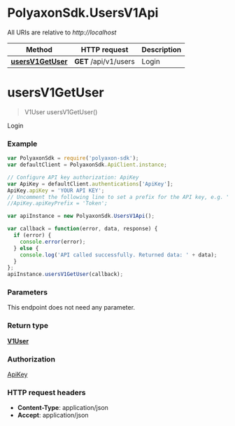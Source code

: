 # PolyaxonSdk.UsersV1Api

All URIs are relative to *http://localhost*

Method | HTTP request | Description
------------- | ------------- | -------------
[**usersV1GetUser**](UsersV1Api.md#usersV1GetUser) | **GET** /api/v1/users | Login


<a name="usersV1GetUser"></a>
# **usersV1GetUser**
> V1User usersV1GetUser()

Login

### Example
```javascript
var PolyaxonSdk = require('polyaxon-sdk');
var defaultClient = PolyaxonSdk.ApiClient.instance;

// Configure API key authorization: ApiKey
var ApiKey = defaultClient.authentications['ApiKey'];
ApiKey.apiKey = 'YOUR API KEY';
// Uncomment the following line to set a prefix for the API key, e.g. "Token" (defaults to null)
//ApiKey.apiKeyPrefix = 'Token';

var apiInstance = new PolyaxonSdk.UsersV1Api();

var callback = function(error, data, response) {
  if (error) {
    console.error(error);
  } else {
    console.log('API called successfully. Returned data: ' + data);
  }
};
apiInstance.usersV1GetUser(callback);
```

### Parameters
This endpoint does not need any parameter.

### Return type

[**V1User**](V1User.md)

### Authorization

[ApiKey](../README.md#ApiKey)

### HTTP request headers

 - **Content-Type**: application/json
 - **Accept**: application/json

